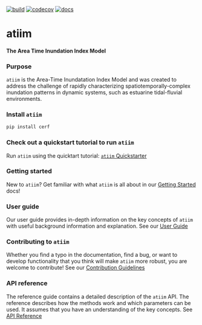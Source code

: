 [![build](https://github.com/crvernon/atiim/actions/workflows/build.yml/badge.svg)](https://github.com/crvernon/atiim/actions/workflows/build.yml)
[![codecov](https://codecov.io/gh/crvernon/atiim/branch/main/graph/badge.svg?token=MUYY7WOGCP)](https://codecov.io/gh/crvernon/atiim)
[![docs](https://github.com/crvernon/atiim/actions/workflows/pages/docs/badge.svg)](https://github.com/crvernon/atiim/actions/workflows/pages/pages-build-deployment)

# atiim
#### The Area Time Inundation Index Model

### Purpose
`atiim` is the Area-Time Inundatation Index Model and was created to address the challenge of rapidly characterizing spatiotemporally-complex inundation patterns in dynamic systems, such as estuarine tidal-fluvial environments.

### Install `atiim`

```bash
pip install cerf
```

### Check out a quickstart tutorial to run `atiim`

Run `atiim` using the quicktart tutorial: [`atiim` Quickstarter](www.google.com)

### Getting started

New to `atiim`?  Get familiar with what `atiim` is all about in our [Getting Started](www.google.com) docs!

### User guide

Our user guide provides in-depth information on the key concepts of `atiim` with useful background information and explanation.  See our [User Guide](www.google.com)

### Contributing to `atiim`

Whether you find a typo in the documentation, find a bug, or want to develop functionality that you think will make `atiim` more robust, you are welcome to contribute! See our [Contribution Guidelines](www.google.com)

### API reference
The reference guide contains a detailed description of the `atiim` API.  The reference describes how the methods work and which parameters can be used.  It assumes that you have an understanding of the key concepts.  See [API Reference](https://crvernon.github.io/atiim/atiim.html)
